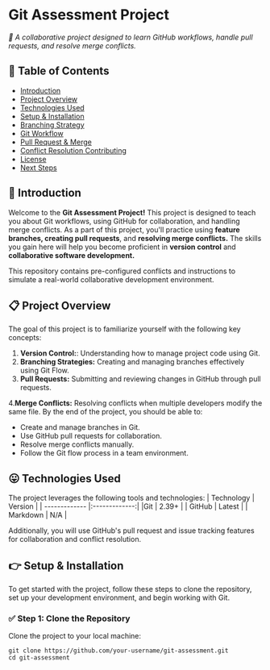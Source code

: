 # Git Assessment Project
_🚀 A collaborative project designed to learn GitHub workflows, handle pull requests, and resolve merge conflicts._
## 📜 Table of Contents
* [Introduction](https://markdownlivepreview.com/)
* [Project Overview ](https://markdownlivepreview.com/)
* [Technologies Used ](https://markdownlivepreview.com/)
* [Setup & Installation ](https://markdownlivepreview.com/)
* [Branching Strategy](https://markdownlivepreview.com/)
* [Git Workflow ](https://markdownlivepreview.com/)
* [Pull Request & Merge ](https://markdownlivepreview.com/)
* [Conflict Resolution Contributing ](https://markdownlivepreview.com/)
* [License ](https://markdownlivepreview.com/)
* [Next Steps](https://markdownlivepreview.com/)
## 📌 Introduction
Welcome to the **Git Assessment Project!** This project is designed to teach you about Git workflows, using GitHub for collaboration, and handling merge conflicts. As a part of this project, you'll practice using **feature branches, creating pull requests**, and **resolving merge conflicts.** The skills you gain here will help you become proficient in **version control** and **collaborative software development.**

This repository contains pre-configured conflicts and instructions to simulate a real-world collaborative development environment.
## 📋 Project Overview
The goal of this project is to familiarize yourself with the following key concepts:
1. **Version Control:**: Understanding how to manage project code using Git.
2. **Branching Strategies:** Creating and managing branches effectively using Git Flow. 
3. **Pull Requests:** Submitting and reviewing changes in GitHub through pull requests. 

4.**Merge Conflicts:** Resolving conflicts when multiple developers modify the same file. By the end of the project, you should be able to:
* Create and manage branches in Git.
* Use GitHub pull requests for collaboration.
* Resolve merge conflicts manually.
* Follow the Git flow process in a team environment.
## 😛 Technologies Used
The project leverages the following tools and technologies:
| Technology  | Version |
| ------------- |:-------------:|
|Git     | 2.39+  |
| GitHub     | Latest   |
| Markdown      | N/A     |

Additionally, you will use GitHub's pull request and issue tracking features for collaboration and conflict resolution.
## 👉 Setup & Installation
To get started with the project, follow these steps to clone the repository, set up your development environment, and begin working with Git.
### ✅ Step 1: Clone the Repository
Clone the project to your local machine:
```
git clone https://github.com/your-username/git-assessment.git
cd git-assessment
```